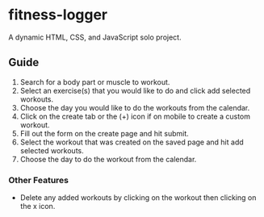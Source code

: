 # fitness-logger

A dynamic HTML, CSS, and JavaScript solo project. 
## Guide
1. Search for a body part or muscle to workout. 
2. Select an exercise(s) that you would like to do and click add selected workouts.
3. Choose the day you would like to do the workouts from the calendar.
4. Click on the create tab or the (+) icon if on mobile to create a custom workout.
5. Fill out the form on the create page and hit submit.
6. Select the workout that was created on the saved page and hit add selected workouts.
7. Choose the day to do the workout from the calendar.
### Other Features
- Delete any added workouts by clicking on the workout then clicking on the x icon.
